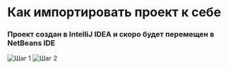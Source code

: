 # Как импортировать проект к себе
### Проект создан в IntelliJ IDEA и скоро будет перемещен в NetBeans IDE
![Шаг 1]("C:\Users\ruban\OneDrive\Документы\screen1.png")
![Шаг 2]("C:\Users\ruban\OneDrive\Документы\screen2.png")
